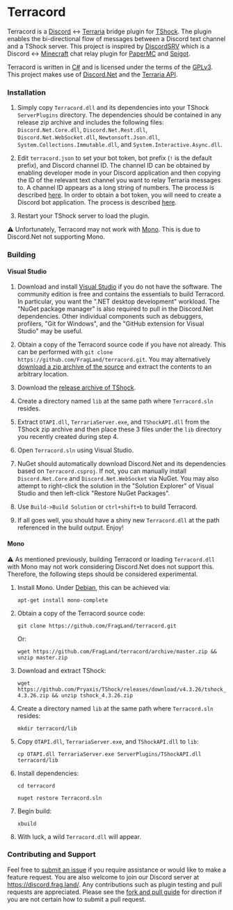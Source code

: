 Terracord
=========
Terracord is a [Discord](http://discordapp.com/) <-> [Terraria](http://terraria.org/) bridge plugin for
[TShock](http://tshock.co/). The plugin enables the bi-directional flow of messages between a Discord text
channel and a TShock server. This project is inspired by [DiscordSRV](https://github.com/DiscordSRV/DiscordSRV)
which is a Discord <-> [Minecraft](http://www.minecraft.net/) chat relay plugin for [PaperMC](http://papermc.io/)
and [Spigot](http://www.spigotmc.org/).

Terracord is written in [C#](https://docs.microsoft.com/en-us/dotnet/csharp/) and is licensed under the terms of
the [GPLv3](http://www.gnu.org/licenses/gpl-3.0.en.html). This project makes use of
[Discord.Net](https://github.com/discord-net/Discord.Net) and the [Terraria API](https://github.com/Pryaxis/TerrariaAPI-Server).

### Installation
1. Simply copy `Terracord.dll` and its dependencies into your TShock `ServerPlugins` directory. The dependencies should
be contained in any release zip archive and includes the following files: `Discord.Net.Core.dll`, `Discord.Net.Rest.dll`,
`Discord.Net.WebSocket.dll`, `Newtonsoft.Json.dll`, `System.Collections.Immutable.dll`, and `System.Interactive.Async.dll`.

2. Edit `terracord.json` to set your bot token, bot prefix (`!` is the default prefix), and Discord channel ID. The
channel ID can be obtained by enabling developer mode in your Discord application and then copying the ID of the relevant
text channel you want to relay Terraria messages to. A channel ID appears as a long string of numbers. The process is described
[here](https://support.discordapp.com/hc/en-us/articles/206346498-Where-can-I-find-my-User-Server-Message-ID-). In order
to obtain a bot token, you will need to create a Discord bot application. The process is described
[here](https://github.com/reactiflux/discord-irc/wiki/Creating-a-discord-bot-&-getting-a-token).

3. Restart your TShock server to load the plugin.

:warning: Unfortunately, Terracord may not work with [Mono](https://www.mono-project.com/). This is due to Discord.Net
not supporting Mono.

### Building
#### Visual Studio
1. Download and install [Visual Studio](https://visualstudio.microsoft.com/) if you do not have the software. The community
edition is free and contains the essentials to build Terracord. In particular, you want the ".NET desktop development" workload. The "NuGet package manager" is also required to pull in the Discord.Net dependencies. Other individual components such as
debuggers, profilers, "Git for Windows", and the "GitHub extension for Visual Studio" may be useful.

2. Obtain a copy of the Terracord source code if you have not already. This can be performed with
`git clone https://github.com/FragLand/terracord.git`. You may alternatively
[download a zip archive of the source](https://github.com/FragLand/terracord/archive/master.zip) and extract the contents
to an arbitrary location.

3. Download the [release archive of TShock](https://github.com/Pryaxis/TShock/releases/download/v4.3.26/tshock_4.3.26.zip).

4. Create a directory named `lib` at the same path where `Terracord.sln` resides.

5. Extract `OTAPI.dll`, `TerrariaServer.exe`, and `TShockAPI.dll` from the TShock zip archive and then place these 3 files
under the `lib` directory you recently created during step 4.

6. Open `Terracord.sln` using Visual Studio.

7. NuGet should automatically download Discord.Net and its dependencies based on `Terracord.csproj`. If not, you can manually
install `Discord.Net.Core` and `Discord.Net.WebSocket` via NuGet. You may also attempt to right-click the solution in the
"Solution Explorer" of Visual Studio and then left-click "Restore NuGet Packages".

8. Use `Build->Build Solution` or `ctrl+shift+b` to build Terracord.

9. If all goes well, you should have a shiny new `Terracord.dll` at the path referenced in the build output. Enjoy!

#### Mono
:warning: As mentioned previously, building Terracord or loading `Terracord.dll` with Mono may not work considering
Discord.Net does not support this. Therefore, the following steps should be considered experimental.

1. Install Mono. Under [Debian](http://www.debian.org/), this can be achieved via:

   `apt-get install mono-complete`

2. Obtain a copy of the Terracord source code:

   `git clone https://github.com/FragLand/terracord.git`

   Or:

   `wget https://github.com/FragLand/terracord/archive/master.zip && unzip master.zip`

3. Download and extract TShock:

   `wget https://github.com/Pryaxis/TShock/releases/download/v4.3.26/tshock_4.3.26.zip && unzip tshock_4.3.26.zip`

4. Create a directory named `lib` at the same path where `Terracord.sln` resides:

   `mkdir terracord/lib`

5. Copy `OTAPI.dll`, `TerrariaServer.exe`, and `TShockAPI.dll` to `lib`:

   `cp OTAPI.dll TerrariaServer.exe ServerPlugins/TShockAPI.dll terracord/lib`

6. Install dependencies:

   `cd terracord`

   `nuget restore Terracord.sln`

7. Begin build:

   `xbuild`

8. With luck, a wild `Terracord.dll` will appear.

### Contributing and Support
Feel free to [submit an issue](https://github.com/FragLand/terracord/issues/new) if you require assistance or would like to
make a feature request. You are also welcome to join our Discord server at https://discord.frag.land/. Any contributions such
as plugin testing and pull requests are appreciated. Please see the
[fork and pull guide](https://help.github.com/en/github/collaborating-with-issues-and-pull-requests/creating-a-pull-request-from-a-fork)
for direction if you are not certain how to submit a pull request.
